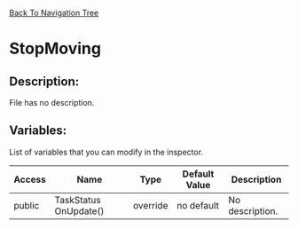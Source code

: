 [Back To Navigation Tree](https://wesleywh.github.io/githubpages/docs/navigation.html)
# StopMoving

## Description:
File has no description.

## Variables:
List of variables that you can modify in the inspector.

|Access|Name|Type|Default Value|Description|
|---|---|---|---|---|
|public|TaskStatus OnUpdate()|override|no default|No description.|
